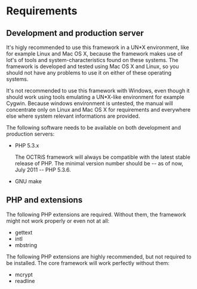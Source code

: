 Requirements
============

Development and production server
---------------------------------

It's higly recommended to use this framework in a UN\*X environment, like 
for example Linux and Mac OS X, because the framework makes use of lot's
of tools and system-characteristics found on these systems. The framework
is developed and tested using Mac OS X and Linux, so you should not have
any problems to use it on either of these operating systems. 

It's not recommended to use this framework with Windows, even though it 
should work using tools emulating a UN\*X-like environment for example 
Cygwin. Because windows environment is untested, the manual will concentrate
only on Linux and Mac OS X for requirements and everywhere else where system
relevant informations are provided.

The following software needs to be available on both development and 
production servers:

*   PHP 5.3.x

    The OCTRiS framework will always be compatible with the latest stable 
    release of PHP. The minimal version number should be -- as of now,
    July 2011 -- PHP 5.3.6.
    
*   GNU make

PHP and extensions
------------------

The following PHP extensions are required. Without them, the framework might 
not work properly or even not at all:

*   gettext
*   intl
*   mbstring

The following PHP extensions are highly recommended, but not required to be 
installed. The core framework will work perfectly without them:

*   mcrypt
*   readline
